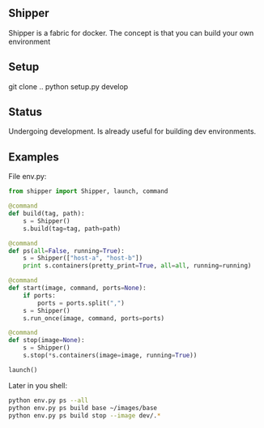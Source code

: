 Shipper
-------

Shipper is a fabric for docker. The concept is that you can build your own
environment

Setup
-----
git clone ..
python setup.py develop

Status
------
Undergoing development. Is already useful for building dev environments.

Examples
--------

File env.py:

```python
from shipper import Shipper, launch, command

@command
def build(tag, path):
    s = Shipper()
    s.build(tag=tag, path=path)

@command
def ps(all=False, running=True):
    s = Shipper(["host-a", "host-b"])
    print s.containers(pretty_print=True, all=all, running=running)

@command
def start(image, command, ports=None):
    if ports:
        ports = ports.split(",")
    s = Shipper()
    s.run_once(image, command, ports=ports)

@command
def stop(image=None):
    s = Shipper()
    s.stop(*s.containers(image=image, running=True))

launch()
```

Later in you shell:

```bash
python env.py ps --all
python env.py ps build base ~/images/base
python env.py ps build stop --image dev/.*
```
